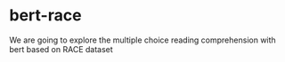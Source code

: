 # bert-race
We are going to explore the multiple choice reading comprehension with bert based on RACE dataset
